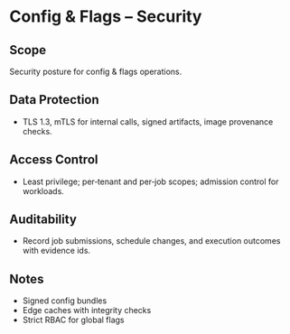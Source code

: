 # Config & Flags – Security

## Scope
Security posture for config & flags operations.

## Data Protection
- TLS 1.3, mTLS for internal calls, signed artifacts, image provenance checks.

## Access Control
- Least privilege; per‑tenant and per‑job scopes; admission control for workloads.

## Auditability
- Record job submissions, schedule changes, and execution outcomes with evidence ids.

## Notes
- Signed config bundles
- Edge caches with integrity checks
- Strict RBAC for global flags
